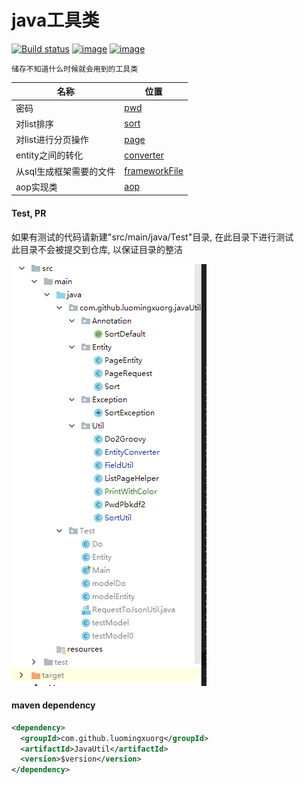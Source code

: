 java工具类
=

[![Build status](https://ci.appveyor.com/api/projects/status/7llsmbpr5nh8mapr?svg=true)](https://ci.appveyor.com/project/LuomingXu/javautil)
[![image](https://img.shields.io/badge/maven-v2.3.4-blue.svg)](https://search.maven.org/search?q=g:com.github.luomingxuorg)
[![image](https://img.shields.io/badge/License-Apache__v2-blue.svg)](http://www.apache.org/licenses/LICENSE-2.0)

    储存不知道什么时候就会用到的工具类

|名称|位置|
|---------------|--------|
|密码|[pwd]|
|对list排序|[sort][]|
|对list进行分页操作|[page][]|
|entity之间的转化|[converter][]|
|从sql生成框架需要的文件|[frameworkFile][]|
|aop实现类|[aop]|

#### Test, PR

如果有测试的代码请新建"src/main/java/Test"目录, 在此目录下进行测试<br>
此目录不会被提交到仓库, 以保证目录的整洁<br>

![image](dir-tree.png)

#### maven dependency
```xml
<dependency>
  <groupId>com.github.luomingxuorg</groupId>
  <artifactId>JavaUtil</artifactId>
  <version>$version</version>
</dependency>
```
[pwd]:src/main/java/com/github/luomingxuorg/javaUtil/Util/PwdPbkdf2.java "密码"
[sort]:src/main/java/com/github/luomingxuorg/javaUtil/Util/SortUtil.java "排序"
[page]:src/main/java/com/github/luomingxuorg/javaUtil/Util/ListPageHelper.java "分页"
[converter]:src/main/java/com/github/luomingxuorg/javaUtil/Util/EntityConverter.java "转化"
[frameworkFile]:src/main/java/com/github/luomingxuorg/javaUtil/Util/GenerateFrameworkFileBySQL.java "groovy文件"
[aop]:src/main/java/com/github/luomingxuorg/javaUtil/Util/AspectLog.java "aop"